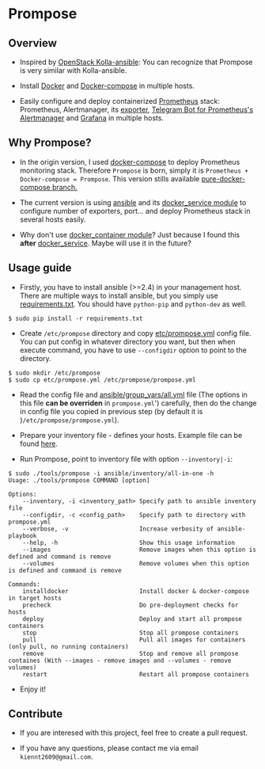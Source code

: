 # Prompose

## Overview

* Inspired by [OpenStack Kolla-ansible](https://github.com/openstack/kolla-ansible): You can recognize that Prompose is very similar with Kolla-ansible.

* Install [Docker](https://www.docker.com/) and [Docker-compose](https://docs.docker.com/compose/) in multiple hosts.

* Easily configure and deploy containerized [Prometheus](https://prometheus.io) stack: Prometheus, Alertmanager,  its [exporter](https://prometheus.io/docs/instrumenting/exporters/), [Telegram Bot for Prometheus's Alertmanager](https://github.com/metalmatze/alertmanager-bot) and [Grafana](https://grafana.com/) in multiple hosts.

## Why Prompose?

* In the origin version, I used [docker-compose](https://docs.docker.com/compose/) to deploy Prometheus monitoring stack. Therefore `Prompose` is born, simply it is `Prometheus + Docker-compose = Prompose`. This version stills available [pure-docker-compose branch.](https://github.com/ntk148v/prompose/tree/pure-docker-compose)

* The current version is using [ansible](https://github.com/ansible/ansible) and its [docker\_service module](https://docs.ansible.com/ansible/2.5/modules/docker_service_module.html) to configure number of exporters, port... and deploy Prometheus stack in several hosts easily.

* Why don't use [docker\_container module](https://docs.ansible.com/ansible/2.5/modules/docker_container_module.html)? Just because I found this **after** [docker\_service](https://docs.ansible.com/ansible/2.5/modules/docker_container_module.html). Maybe will use it in the future?

## Usage guide

* Firstly, you have to install ansible (>=2.4) in your management host. There are multiple ways to install ansible, but you simply use [requirements.txt](./requirements.txt). You should have `python-pip` and `python-dev` as well.

```
$ sudo pip install -r requirements.txt
```

* Create `/etc/prompose` directory and copy [etc/prompose.yml](./etc/prompose.yml) config file. You can put config in whatever directory you want, but then when execute command, you have to use `--configdir` option to point to the directory.

```
$ sudo mkdir /etc/prompose
$ sudo cp etc/prompose.yml /etc/prompose/prompose.yml
```

* Read the config file and [ansible/group\_vars/all.yml](./ansible/group_vars/all.yml) file (The options in this file **can be overriden** in `prompose.yml`') carefully, then do the change in config file you copied in previous step (by default it is )`/etc/prompose/prompose.yml`).

* Prepare your inventory file - defines your hosts. Example file can be found [here](./ansible/inventory/).

* Run Prompose, point to inventory file with option `--inventory|-i`:

```
$ sudo ./tools/prompose -i ansible/inventory/all-in-one -h    
Usage: ./tools/prompose COMMAND [option]

Options:
    --inventory, -i <inventory_path> Specify path to ansible inventory file
    --configdir, -c <config_path>    Specify path to directory with prompose.yml
    --verbose, -v                    Increase verbosity of ansible-playbook
    --help, -h                       Show this usage information
    --images                         Remove images when this option is defined and command is remove
    --volumes                        Remove volumes when this option is defined and command is remove

Commands:
    installdocker                    Install docker & docker-compose in target hosts
    precheck                         Do pre-deployment checks for hosts
    deploy                           Deploy and start all prompose containers
    stop                             Stop all prompose containers
    pull                             Pull all images for containers (only pull, no running containers)
    remove                           Stop and remove all prompose containes (With --images - remove images and --volumes - remove volumes)
    restart                          Restart all prompose containers
```

* Enjoy it!

## Contribute

* If you are interesed with this project, feel free to create a pull request.

* If you have any questions, please contact me via email `kiennt2609@gmail.com`.
